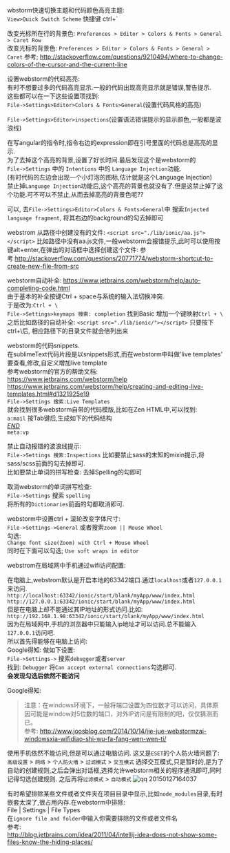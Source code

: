 wbstorm快速切换主题和代码颜色高亮主题:   
`View>Quick Switch Scheme` 快捷键 ctrl+`

改变光标所在行的背景色: 
`Preferences > Editor > Colors & Fonts > General > Caret Row`      
改变光标的背景色:
`Preferences > Editor > Colors & Fonts > General > Caret`
参考; http://stackoverflow.com/questions/9210494/where-to-change-colors-of-the-cursor-and-the-current-line

设置webstorm的代码高亮:   
有时不想要过多的代码高亮显示.一般的代码出现高亮显示就是错误,警告提示.  
这些都可以在一下这些设置项找到:  
`File->Settings>Editor>Colors & Fonts>General`(设置代码风格的高亮)

`File->Settings>Editor>inspections`(设置语法错误提示的显示颜色,一般都是波浪线)

在写angular的指令时,指令右边的expression即在引号里面的代码总是高亮的显示.  
为了去掉这个高亮的背景,设置了好长时间.最后发现这个是webstorm的   
`File->Settings` 中的 `Intentions` 中的 `Language Injection`功能.    
(有时代码的左边会出现一个小灯泡的图标,估计就是这个Language Injection)  
禁止掉`Language Injection`功能后,这个高亮的背景也就没有了.但是这禁止掉了这个功能.可不可以不禁止,从而去掉高亮的背景色呢??     
 
可以, 去`File->Settings>Editor>Colors & Fonts>General`中 搜索`Injected language fragment`,
将其右边的background的勾去掉即可    


webstrom 从路径中创建没有的文件:
`<script src="./lib/ionic/aa.js"></script>`
比如路径中没有aa.js文件,一般webstorm会报错提示,此时可以使用按键alt+enter,在弹出的对话框中选择创建这个文件:
参考:http://stackoverflow.com/questions/20771774/webstorm-shortcut-to-create-new-file-from-src     


webstorm自动补全:
https://www.jetbrains.com/webstorm/help/auto-completing-code.html     
由于基本的补全按键Ctrl + space与系统的输入法切换冲突.      
于是改为:`Ctrl + \`      
`File->Settings>keymaps 搜索: completion`
找到Basic 增加一个键映射`Ctrl + \`
之后比如路径的自动补全: `<script src="./lib/ionic/"></script>` 只要按下ctrl+\后,
相应路径下的目录文件就会倍列出来

webstorm的代码snippets.   
在sublimeText代码片段是以snippets形式,而在webstorm中叫做'live templates'    
要查看,修改,自定义增加live template   
参考webstorm的官方的帮助文档:      
https://www.jetbrains.com/webstorm/help     
https://www.jetbrains.com/webstorm/help/creating-and-editing-live-templates.html#d1321925e19    
`File->Settings 搜索:Live Templates`      
就会找到很多webstorm自带的代码模版,比如在Zen HTML中,可以找到:      
`a:mail` 按Tab键后,生成如下的代码结构       
<a href="mailto:$VAR0$">$END$</a>    
`meta:vp`     
<meta name="viewport" content="width=device-width, user-scalable=no, initial-scale=1.0, maximum-scale=1.0, minimum-scale=1.0"/>     

禁止自动报错的波浪线提示:    
`File->Settings 搜索:Inspections`
比如要禁止sass的未知的mixin提示,将sass/scss前面的勾去掉即可.     
比如要禁止单词的拼写检查: 去掉Spelling的勾即可     

取消webstorm的单词拼写检查:       
`File->Settings` 搜索 `spelling`       
将所有的`Dictionaries`前面的勾都取消即可.     

webstorm中设置ctrl + 滚轮改变字体尺寸:     
`File->Settings->General` 或者搜索`zoom || Mouse Wheel`    
勾选:   
`Change font size(Zoom) with Ctrl + Mouse Wheel`   
同时在下面可以勾选;
`Use soft wraps in editor`     


webstrom在局域网中手机通过wifi访问配置:

在电脑上,webstrom默认是开启本地的63342端口.通过`localhost`或者`127.0.0.1`来访问.   
`http://localhost:63342/ionic/start/blank/myApp/www/index.html`
`http://127.0.0.1:63342/ionic/start/blank/myApp/www/index.html`    
但是在电脑上却不能通过其IP地址的形式访问.比如:    
`http://192.168.1.98:63342/ionic/start/blank/myApp/www/index.html`     
因为在局域网中,手机的浏览器中只能输入ip地址才可以访问.总不能输入`127.0.0.1`访问吧.    
所以首先得能够在电脑上访问:    
Google得知: 做如下设置:      
`File->Settings->` 搜索`debugger`或者`server`    
找到: `Debugger`  将`Can accept external connections`勾选即可.   
**会发现勾选后依然不能访问**     

Google得知:
>注意：在windows环境下，一般将端口设置为四位数才可以访问，具体原因可能是window对5位数的端口，对外IP访问是有限制的吧，仅仅猜测而已。  
参考: 
http://www.joosblog.com/2014/10/14/jie-jue-webstormzai-windowsxia-wifidiao-shi-wu-fa-fang-wen-wen-ti/

使用手机依然不能访问,但是可以通过电脑访问.
这又是`ESET`的个人防火墙问题了:
`高级设置` > `网络` > `个人防火墙` > `过滤模式` > `交互模式`
选择交互模式,只是暂时的,是为了自动的创建规则,之后会弹出对话框,选择允许webstorm相关的程序通讯即可,同时记得勾选创建规则.
之后再将`过滤模式` > `自动模式`
![qq 20150127164037](https://cloud.githubusercontent.com/assets/2446601/5915723/071176aa-a644-11e4-9185-344c66c9403b.png)


有时希望排除某些文件或者文件夹在项目目录中显示,比如`node_modules`目录,有时嵌套太深了,很占用内存.在webstorm中排除:    
File | Settings | File Types   
在`ignore file and folder`中输入你需要排除的文件或者文件名     
参考:     
http://blog.jetbrains.com/idea/2011/04/intellij-idea-does-not-show-some-files-know-the-hiding-places/    












